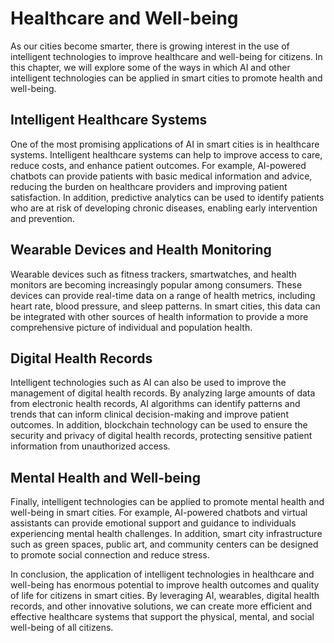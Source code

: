 Healthcare and Well-being
==============================================================================================

As our cities become smarter, there is growing interest in the use of intelligent technologies to improve healthcare and well-being for citizens. In this chapter, we will explore some of the ways in which AI and other intelligent technologies can be applied in smart cities to promote health and well-being.

Intelligent Healthcare Systems
------------------------------

One of the most promising applications of AI in smart cities is in healthcare systems. Intelligent healthcare systems can help to improve access to care, reduce costs, and enhance patient outcomes. For example, AI-powered chatbots can provide patients with basic medical information and advice, reducing the burden on healthcare providers and improving patient satisfaction. In addition, predictive analytics can be used to identify patients who are at risk of developing chronic diseases, enabling early intervention and prevention.

Wearable Devices and Health Monitoring
--------------------------------------

Wearable devices such as fitness trackers, smartwatches, and health monitors are becoming increasingly popular among consumers. These devices can provide real-time data on a range of health metrics, including heart rate, blood pressure, and sleep patterns. In smart cities, this data can be integrated with other sources of health information to provide a more comprehensive picture of individual and population health.

Digital Health Records
----------------------

Intelligent technologies such as AI can also be used to improve the management of digital health records. By analyzing large amounts of data from electronic health records, AI algorithms can identify patterns and trends that can inform clinical decision-making and improve patient outcomes. In addition, blockchain technology can be used to ensure the security and privacy of digital health records, protecting sensitive patient information from unauthorized access.

Mental Health and Well-being
----------------------------

Finally, intelligent technologies can be applied to promote mental health and well-being in smart cities. For example, AI-powered chatbots and virtual assistants can provide emotional support and guidance to individuals experiencing mental health challenges. In addition, smart city infrastructure such as green spaces, public art, and community centers can be designed to promote social connection and reduce stress.

In conclusion, the application of intelligent technologies in healthcare and well-being has enormous potential to improve health outcomes and quality of life for citizens in smart cities. By leveraging AI, wearables, digital health records, and other innovative solutions, we can create more efficient and effective healthcare systems that support the physical, mental, and social well-being of all citizens.
